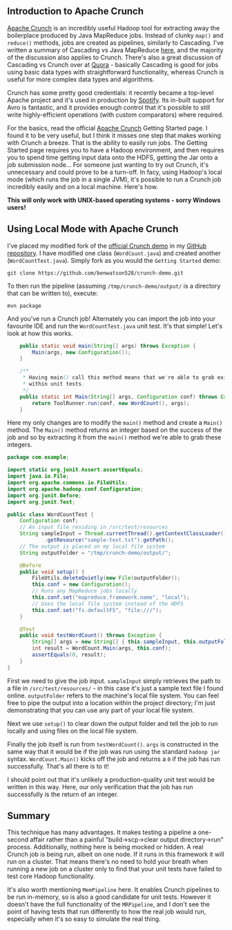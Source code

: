 ## Introduction to Apache Crunch

[Apache Crunch] is an incredibly useful Hadoop tool for extracting away the boilerplace produced by Java MapReduce jobs. Instead of clunky `map()` and `reduce()` methods, jobs are created as pipelines, similarly to Cascading. I've written a summary of Cascading vs Java MapReduce [here], and the majority of the discussion also applies to Crunch. There's also a great discussion of Cascading vs Crunch over at [Quora] - basically Cascading is good for jobs using basic data types with straightforward functionality, whereas Crunch is useful for more complex data types and algorithms.

Crunch has some pretty good credentials: it recently became a top-level Apache project and it's used in production by [Spotify]. Its in-built support for Avro is fantastic, and it provides enough control that it's possible to still write highly-efficient operations (with custom comparators) where required.

For the basics, read the official [Apache Crunch] Getting Started page. I found it to be very useful, but I think it misses one step that makes working with Crunch a breeze. That is the ability to easily run jobs. The Getting Started page requires you to have a Hadoop environment, and then requires you to spend time getting input data onto the HDFS, getting the Jar onto a job submission node... For someone just wanting to try out Crunch, it's unnecessary and could prove to be a turn-off. In facy, using Hadoop's local mode (which runs the job in a single JVM), it's possible to run a Crunch job incredibly easily and on a local machine. Here's how.

**This will only work with UNIX-based operating systems - sorry Windows users!**

## Using Local Mode with Apache Crunch
I've placed my modified fork of the [official Crunch demo] in my [GitHub repository]. I have modified one class (`WordCount.java`) and created another (`WordCountTest.java`). Simply fork as you would the `Getting Started` demo:

    git clone https://github.com/benwatson528/crunch-demo.git
    
To then run the pipeline (assuming `/tmp/crunch-demo/output/` is a directory that can be written to), execute:

    mvn package

And you've run a Crunch job! Alternately you can import the job into your favourite IDE and run the `WordCountTest.java` unit test. It's that simple! Let's look at how this works.

```java WordCount.java
	public static void main(String[] args) throws Exception {
		Main(args, new Configuration());
	}

	/**
	 * Having main() call this method means that we're able to grab exit codes
	 * within unit tests.
	 */
	public static int Main(String[] args, Configuration conf) throws Exception {
		return ToolRunner.run(conf, new WordCount(), args);
	}
```

Here my only changes are to modify the `main()` method and create a `Main()` method. The `Main()` method returns an integer based on the success of the job and so by extracting it from the `main()` method we're able to grab these integers.

```java WordCountTest.java
package com.example;

import static org.junit.Assert.assertEquals;
import java.io.File;
import org.apache.commons.io.FileUtils;
import org.apache.hadoop.conf.Configuration;
import org.junit.Before;
import org.junit.Test;

public class WordCountTest {
	Configuration conf;
	// An input file residing in /src/test/resources
	String sampleInput = Thread.currentThread().getContextClassLoader()
			.getResource("sample-text.txt").getPath();
	// The output is placed on my local file system
	String outputFolder = "/tmp/crunch-demo/output/";

	@Before
	public void setup() {
		FileUtils.deleteQuietly(new File(outputFolder));
		this.conf = new Configuration();
		// Runs any MapReduce jobs locally
		this.conf.set("mapreduce.framework.name", "local");
		// Uses the local file system instead of the HDFS
		this.conf.set("fs.defaultFS", "file:///");
	}

	@Test
	public void testWordCount() throws Exception {
		String[] args = new String[] { this.sampleInput, this.outputFolder };
		int result = WordCount.Main(args, this.conf);
		assertEquals(0, result);
	}
}
```

First we need to give the job input. `sampleInput` simply retrieves the path to a file in `/src/test/resources/` - in this case it's just a sample text file I found online. `outputFolder` refers to the machine's local file system. You can feel free to pipe the output into a location within the project directory; I'm just demonstrating that you can use any part of your local file system.

Next we use `setup()` to clear down the output folder and tell the job to run locally and using files on the local file system.

Finally the job itself is run from `testWordCount()`. `args` is constructed in the same way that it would be if the job was run using the standard `hadoop jar` syntax. `WordCount.Main()` kicks off the job and returns a `0` if the job has run successfully. That's all there is to it!

I should point out that it's unlikely a production-quality unit test would be written in this way. Here, our only verification that the job has run successfully is the return of an integer.


## Summary
This technique has many advantages. It makes testing a pipeline a one-second affair rather than a painful "build->scp->clear output directory->run" process. Additionally, nothing here is being mocked or hidden. A real Crunch job is being run, albeit on one node. If it runs in this framework it will run on a cluster. That means there's no need to hold your breath when running a new job on a cluster only to find that your unit tests have failed to test core Hadoop functionality.

It's also worth mentioning `MemPipeline` here. It enables Crunch pipelines to be run in-memory, so is also a good candidate for unit tests. However it doesn't have the full functionality of the `MRPipeline`, and I don't see the point of having tests that run differently to how the real job would run, especially when it's so easy to simulate the real thing.

[Apache Crunch]:http://crunch.apache.org/getting-started.html
[Spotify]:https://labs.spotify.com/2014/11/27/crunch/
[here]:https://hadoopathome.wordpress.com/2015/02/07/scalding-vs-java-mapreduce/
[Quora]:http://www.quora.com/What-are-the-differences-between-Crunch-and-Cascading
[GitHub repository]:https://github.com/benwatson528/crunch-demo
[official Crunch demo]:https://github.com/jwills/crunch-demo
